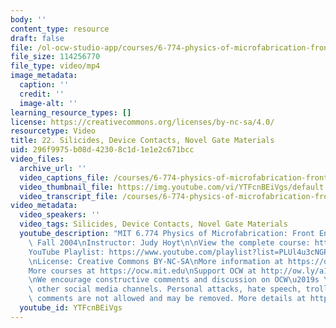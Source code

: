 ```yaml
---
body: ''
content_type: resource
draft: false
file: /ol-ocw-studio-app/courses/6-774-physics-of-microfabrication-front-end-processing-fall-2004/mit6_774f04_lec22_360p_16_9.mp4
file_size: 114256770
file_type: video/mp4
image_metadata:
  caption: ''
  credit: ''
  image-alt: ''
learning_resource_types: []
license: https://creativecommons.org/licenses/by-nc-sa/4.0/
resourcetype: Video
title: 22. Silicides, Device Contacts, Novel Gate Materials
uid: 296f9975-b08d-4230-8c1d-1e1e2c671bcc
video_files:
  archive_url: ''
  video_captions_file: /courses/6-774-physics-of-microfabrication-front-end-processing-fall-2004/1skaz4sLHu2wMpolDYN0fBJfxfiRcPlGo_transcript.webvtt
  video_thumbnail_file: https://img.youtube.com/vi/YTFcnBEiVgs/default.jpg
  video_transcript_file: /courses/6-774-physics-of-microfabrication-front-end-processing-fall-2004/1skaz4sLHu2wMpolDYN0fBJfxfiRcPlGo_transcript.pdf
video_metadata:
  video_speakers: ''
  video_tags: Silicides, Device Contacts, Novel Gate Materials
  youtube_description: "MIT 6.774 Physics of Microfabrication: Front End Processing,\
    \ Fall 2004\nInstructor: Judy Hoyt\n\nView the complete course: https://ocw.mit.edu/courses/6-774-physics-of-microfabrication-front-end-processing-fall-2004/\n\
    YouTube Playlist: https://www.youtube.com/playlist?list=PLUl4u3cNGP61IMhYaHL_x-RzNUIDJD9XK\n\
    \nLicense: Creative Commons BY-NC-SA\nMore information at https://ocw.mit.edu/terms\n\
    More courses at https://ocw.mit.edu\nSupport OCW at http://ow.ly/a1If50zVRlQ\n\
    \nWe encourage constructive comments and discussion on OCW\u2019s YouTube and\
    \ other social media channels. Personal attacks, hate speech, trolling, and inappropriate\
    \ comments are not allowed and may be removed. More details at https://ocw.mit.edu/comments."
  youtube_id: YTFcnBEiVgs
---
```

